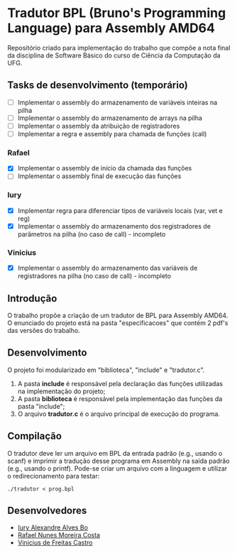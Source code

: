 # Tradutor BPL (Bruno's Programming Language) para Assembly AMD64
Repositório criado para implementação do trabalho que compõe a nota final da disciplina de Software Básico do curso de Ciência da Computação da UFG.

## Tasks de desenvolvimento (temporário)
- [ ] Implementar o assembly do armazenamento de variáveis inteiras na pilha
- [ ] Implementar o assembly do armazenamento de arrays na pilha 
- [ ] Implementar o assembly da atribuição de registradores
- [ ] Implementar a regra e assembly para chamada de funções (call)

### Rafael
- [x] Implementar o assembly de início da chamada das funções
- [ ] Implementar o assembly final de execução das funções

### Iury
- [x] Implementar regra para diferenciar tipos de variáveis locais (var, vet e reg)
- [x] Implementar o assembly do armazenamento dos registradores de parâmetros na pilha (no caso de call) - incompleto

### Vinicius
- [x] Implementar o assembly do armazenamento das variáveis de registradores na pilha (no caso de call) - incompleto

## Introdução
O trabalho propõe a criação de um tradutor de BPL para Assembly AMD64. O enunciado do projeto está na pasta "especificacoes" que contém 2 pdf's das versões do trabalho.

## Desenvolvimento
O projeto foi modularizado em "biblioteca", "include" e "tradutor.c".<br>
1. A pasta **include** é responsável pela declaração das funções utilizadas na implementação do projeto;
2. A pasta **biblioteca** é responsável pela implementação das funções da pasta "include";
3. O arquivo **tradutor.c** é o arquivo principal de execução do programa.

## Compilação
O tradutor deve ler um arquivo em BPL da entrada padrão (e.g., usando o scanf) e imprimir a tradução desse programa em Assembly na saída padrão (e.g., usando o printf). Pode-se criar um arquivo com a linguagem e utilizar o redirecionamento para testar:

` ./tradutor < prog.bpl `

## Desenvolvedores
- [Iury Alexandre Alves Bo](https://github.com/iuryalvez)
- [Rafael Nunes Moreira Costa](https://github.com/rafaelnmcosta)
- [Vinicius de Freitas Castro](https://github.com/vinifcastro)
